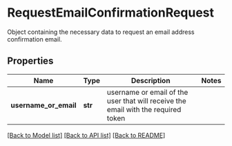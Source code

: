 # RequestEmailConfirmationRequest

Object containing the necessary data to request an email address confirmation email.

## Properties

| Name                  | Type    | Description                                                                       | Notes |
| --------------------- | ------- | --------------------------------------------------------------------------------- | ----- |
| **username_or_email** | **str** | username or email of the user that will receive the email with the required token |

[[Back to Model list]](../README.md#documentation-for-models) [[Back to API list]](../README.md#documentation-for-api-endpoints) [[Back to README]](../README.md)
